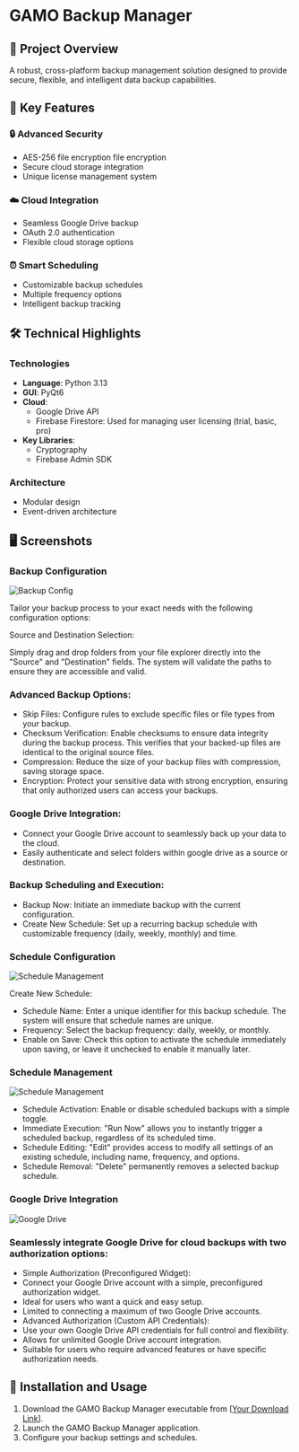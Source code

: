 # GAMO Backup Manager

## 🚀 Project Overview
A robust, cross-platform backup management solution designed to provide secure, flexible, and intelligent data backup capabilities.

## 🌟 Key Features

### 🔒 Advanced Security
- AES-256 file encryption file encryption
- Secure cloud storage integration
- Unique license management system

### ☁️ Cloud Integration
- Seamless Google Drive backup
- OAuth 2.0 authentication
- Flexible cloud storage options

### ⏰ Smart Scheduling
- Customizable backup schedules
- Multiple frequency options
- Intelligent backup tracking

## 🛠 Technical Highlights

### Technologies
- **Language**: Python 3.13
- **GUI**: PyQt6
- **Cloud**: 
  - Google Drive API
  -  Firebase Firestore: Used for managing user licensing (trial, basic, pro)
- **Key Libraries**: 
  - Cryptography
  - Firebase Admin SDK

### Architecture
- Modular design
- Event-driven architecture

## 🖥 Screenshots

### Backup Configuration
![Backup Config](./Screenshots/backup_config.png)

Tailor your backup process to your exact needs with the following configuration options:

Source and Destination Selection:

Simply drag and drop folders from your file explorer directly into the "Source" and "Destination" fields.
The system will validate the paths to ensure they are accessible and valid.

### Advanced Backup Options:
- Skip Files: Configure rules to exclude specific files or file types from your backup.
- Checksum Verification: Enable checksums to ensure data integrity during the backup process. This verifies that your backed-up files are identical to the original source files.
- Compression: Reduce the size of your backup files with compression, saving storage space.
- Encryption: Protect your sensitive data with strong encryption, ensuring that only authorized users can access your backups.

### Google Drive Integration:
- Connect your Google Drive account to seamlessly back up your data to the cloud.
- Easily authenticate and select folders within google drive as a source or destination.

### Backup Scheduling and Execution:
- Backup Now: Initiate an immediate backup with the current configuration.
- Create New Schedule: Set up a recurring backup schedule with customizable frequency (daily, weekly, monthly) and time.

### Schedule Configuration
![Schedule Management](./Screenshots/schedule_config.PNG)

Create New Schedule:
- Schedule Name: Enter a unique identifier for this backup schedule. The system will ensure that schedule names are unique.
- Frequency: Select the backup frequency: daily, weekly, or monthly.
- Enable on Save: Check this option to activate the schedule immediately upon saving, or leave it unchecked to enable it manually later.

### Schedule Management
![Schedule Management](./Screenshots/schedules_management.PNG)

- Schedule Activation: Enable or disable scheduled backups with a simple toggle.
- Immediate Execution: "Run Now" allows you to instantly trigger a scheduled backup, regardless of its scheduled time.
- Schedule Editing: "Edit" provides access to modify all settings of an existing schedule, including name, frequency, and options.
- Schedule Removal: "Delete" permanently removes a selected backup schedule.

### Google Drive Integration
![Google Drive](./Screenshots/google_drive_integration.PNG)

### Seamlessly integrate Google Drive for cloud backups with two authorization options:
- Simple Authorization (Preconfigured Widget):
- Connect your Google Drive account with a simple, preconfigured authorization widget.
- Ideal for users who want a quick and easy setup.
- Limited to connecting a maximum of two Google Drive accounts.
- Advanced Authorization (Custom API Credentials):
- Use your own Google Drive API credentials for full control and flexibility.
- Allows for unlimited Google Drive account integration.
- Suitable for users who require advanced features or have specific authorization needs.

## 🚀 Installation and Usage
1.  Download the GAMO Backup Manager executable from [[Your Download Link](https://drive.google.com/drive/folders/1mDjHMLS9J6eKggo8z3kfggRr31gpEIIu?usp=sharing)].
4.  Launch the GAMO Backup Manager application.
5.  Configure your backup settings and schedules.
